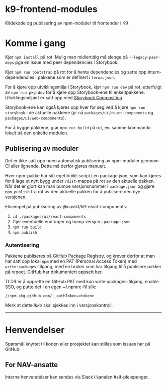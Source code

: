 # k9-frontend-modules

Kildekode og publisering av npm-moduler til frontender i K9

# Komme i gang

Kjør `npm install` på rot.
Mulig man midlertidig må slenge på `--legacy-peer-deps` pga en issue med peer dependencies i Storybook.

Kjør `npm run bootstrap` på rot for å hente dependencies og sette opp intern-dependencies i pakkene som er definert i `lerna.json`.

For å kjøre opp utviklingsmiljø i Storybook, kjør `npm run dev` på rot, etterfulgt av `npm run pkg-dev` for å kjøre opp Storybook-ene
til enkeltpakkene. Utviklingsmiljøet er satt opp med [Storybook Composition](https://storybook.js.org/docs/react/workflows/storybook-composition).

Storybook-ene kan også kjøres opp hver for seg ved å kjøre `npm run storybook` i de aktuelle pakkene (pr nå `packages/ui/react-components` og `packages/ui/web-components`).

For å bygge pakkene, gjør `npm run build` på rot, ev. samme kommando lokalt på den enkelte modulen.

## Publisering av moduler

Det er ikke satt opp noen automatisk publisering av npm-moduler gjennom CI eller lignende. Dette må derfor gjøres manuelt.

Hver npm-pakke har sitt eget build-script i en package.json, som kan kjøres for å lage et nytt bygg under `/dist`-mappa på rot av den aktuelle pakken. Når det er gjort kan man bumpe versjonsnummer i `package.json` og gjøre `npm publish` fra rot av den aktuelle pakken for å publisere den nye versjonen.

Eksempel på publisering av @navikt/k9-react-components:

1. `cd ./packages/ui/react-components`
2. Gjør eventuelle endringer og bump versjon i `package.json`
3. `npm run build`
4. `npm publish`

### Autentisering

Pakkene publiseres på GitHub Package Registry, og krever derfor at man har satt opp lokal `npm` med en PAT (Personal Access Token) med `write:packages`-tilgang, med en bruker som har tilgang til å publisere pakker på repoet. GitHub har dokumentert oppsett [her](https://docs.github.com/en/packages/working-with-a-github-packages-registry/working-with-the-npm-registry#publishing-a-package).

TLDR er å opprette en GitHub PAT med kun write:packages-tilgang, enable SSO, og putte det i en egen ~/.npmrc-fil slik:

```
//npm.pkg.github.com/:_authToken=<token>
```

Merk at dette _ikke_ skal sjekkes inn i versjonskontroll.

---

# Henvendelser

Spørsmål knyttet til koden eller prosjektet kan stilles som issues her på GitHub

## For NAV-ansatte

Interne henvendelser kan sendes via Slack i kanalen #sif-pleiepenger.
